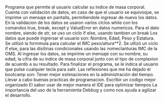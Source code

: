 Programa que permite al usuario calcular su indice de masa corporal. 
Cuenta con validaciòn de datos, en caso de que el usuario se equivoque, se imprime un mensaje en pantalla, permitiendole ingresar de nuevo los datos.
En la validacion de los datos se usaron varios clclos while con los comandos true, break, except y ValueError en datos numericos. Para el dato nombre, siendo de str, se uso un ciclo if else, usando tambien un break
Los datos que puede ingrersar el usuario son: Nombre, Edad, Peso y Estatura.
Se utilizó la formmula para calcular el IMC peso/altura**2.
Se utlizó un ciclo if else, para las disitinas condicionales usando las nomeclanturas IMC de la OMS.
Al ingresar los datos, se impirime un mensaje con su nombre, su edad, la cifra de su indice de masa corporal junto con el tipo de complexion de acuerdo a su resultado.
Para finalizar el programa, se le indica al usuario que pulse cualquier tecla para salir.
Las reflexiones que me ha dejado el bootcamp son:
Tener mejor estimaciones en la administración del tiempo.
Llevar a cabo buenas practicas de programacion.
EscrIbir un codigo mejor organizado
El sabor usar de mejor manera el IDE para optimizar tiempos
La importancia del uso de la herramienta Debbug y como nos ayuda a agilizar el desarrollo.

